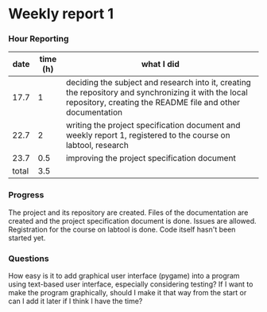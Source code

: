 # Weekly report 1

### Hour Reporting
| **date** | **time (h)** | **what I did** 
| --------- | ----------- | ---------- 
| 17.7 | 1 | deciding the subject and research into it, creating the repository and synchronizing it with the local repository, creating the README file and other documentation
| 22.7 | 2 | writing the project specification document and weekly report 1, registered to the course on labtool, research
| 23.7 | 0.5 | improving the project specification document
| total | 3.5 

### Progress
The project and its repository are created. Files of the documentation are created and the project specification document is done. Issues are allowed. Registration for the course on labtool is done. Code itself hasn't been started yet.

### Questions
How easy is it to add graphical user interface (pygame) into a program using text-based user interface, especially considering testing? If I want to make the program graphically, should I make it that way from the start or can I add it later if I think I have the time?
